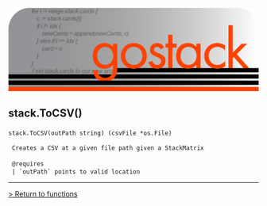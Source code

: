 ![Banner](../../media/gostack_SmallerTransparent.png)

 <h2>stack.ToCSV()</h2>

 `stack.ToCSV(outPath string) (csvFile *os.File)`

```
 Creates a CSV at a given file path given a StackMatrix
 
 @requires
 | `outPath` points to valid location
```

---

 [> Return to functions](../functionsAPI.md)